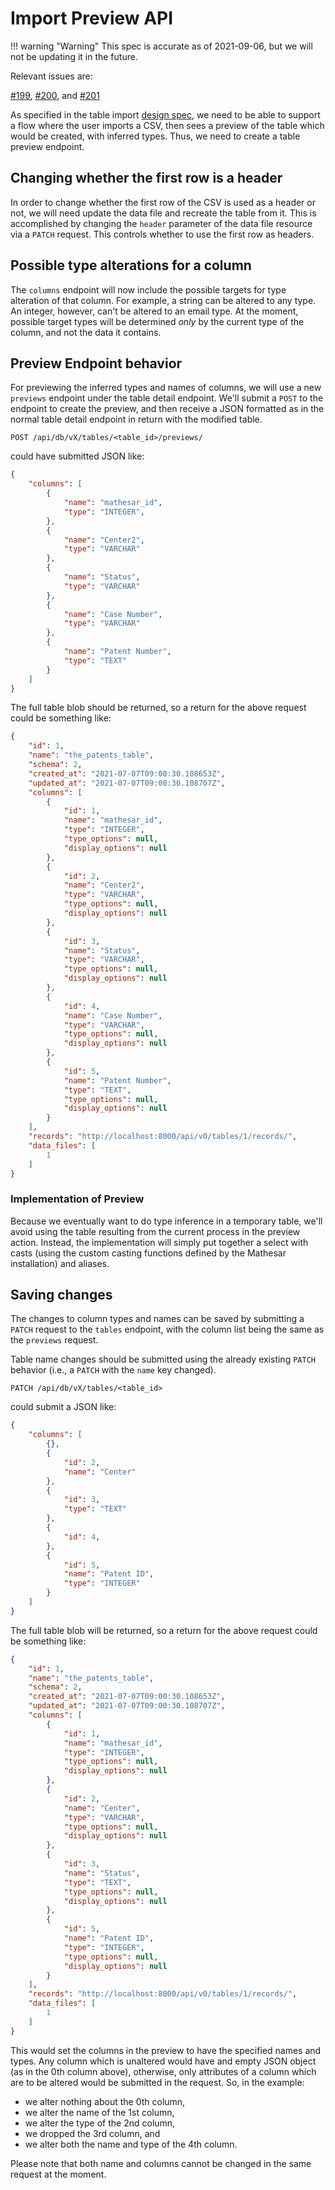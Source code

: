 # Import Preview API

!!! warning "Warning"
    This spec is accurate as of 2021-09-06, but we will not be updating it in the future.


Relevant issues are:

[\#199](https://github.com/centerofci/mathesar/issues/199), [\#200](https://github.com/centerofci/mathesar/issues/200), and [\#201](https://github.com/centerofci/mathesar/issues/201)

As specified in the table import [design spec](/design/specs/table-import), we need to be able to support a flow where the user imports a CSV, then sees a preview of the table which would be created, with inferred types.  Thus, we need to create a table preview endpoint.

## Changing whether the first row is a header

In order to change whether the first row of the CSV is used as a header or not, we will need update the data file and recreate the table from it. This is accomplished by changing the `header` parameter of the data file resource via a `PATCH` request. This controls whether to use the first row as headers.

## Possible type alterations for a column

The `columns` endpoint will now include the possible targets for type alteration of that column.  For example, a string can be altered to any type.  An integer, however, can't be altered to an email type. At the moment, possible target types will be determined _only_ by the current type of the column, and not the data it contains.

## Preview Endpoint behavior

For previewing the inferred types and names of columns, we will use a new `previews` endpoint under the table detail endpoint.  We'll submit a `POST` to the endpoint to create the preview, and then receive a JSON formatted as in the normal table detail endpoint in return with the modified table.
```
POST /api/db/vX/tables/<table_id>/previews/
```
could have submitted JSON like:
```json
{
    "columns": [
        {
            "name": "mathesar_id",
            "type": "INTEGER",
        },
        {
            "name": "Center2",
            "type": "VARCHAR"
        },
        {
            "name": "Status",
            "type": "VARCHAR"
        },
        {
            "name": "Case Number",
            "type": "VARCHAR"
        },
        {
            "name": "Patent Number",
            "type": "TEXT"
        }
    ]
}
```
The full table blob should be returned, so a return for the above request could be something like:
```json
{
    "id": 1,
    "name": "the_patents_table",
    "schema": 2,
    "created_at": "2021-07-07T09:00:30.108653Z",
    "updated_at": "2021-07-07T09:00:30.108707Z",
    "columns": [
        {
            "id": 1,
            "name": "mathesar_id",
            "type": "INTEGER",
            "type_options": null,
            "display_options": null
        },
        {
            "id": 2,
            "name": "Center2",
            "type": "VARCHAR",
            "type_options": null,
            "display_options": null
        },
        {
            "id": 3,
            "name": "Status",
            "type": "VARCHAR",
            "type_options": null,
            "display_options": null
        },
        {
            "id": 4,
            "name": "Case Number",
            "type": "VARCHAR",
            "type_options": null,
            "display_options": null
        },
        {
            "id": 5,
            "name": "Patent Number",
            "type": "TEXT",
            "type_options": null,
            "display_options": null
        }
    ],
    "records": "http://localhost:8000/api/v0/tables/1/records/",
    "data_files": [
        1
    ]
}
```


### Implementation of Preview

Because we eventually want to do type inference in a temporary table, we'll avoid using the table resulting from the current process in the preview action.  Instead, the implementation will simply put together a select with casts (using the custom casting functions defined by the Mathesar installation) and aliases.

## Saving changes

The changes to column types and names can be saved by submitting a `PATCH` request to the `tables` endpoint, with the column list being the same as the `previews` request.  

Table name changes should be submitted using the already existing `PATCH` behavior (i.e., a `PATCH` with the `name` key changed).

```
PATCH /api/db/vX/tables/<table_id>
```
could submit a JSON like:
```json
{
    "columns": [
        {},
        {
            "id": 2,
            "name": "Center"
        },
        {
            "id": 3,
            "type": "TEXT"
        },
        {
            "id": 4,
        },
        {
            "id": 5,
            "name": "Patent ID",
            "type": "INTEGER"
        }
    ]
}
```
The full table blob will be returned, so a return for the above request could be something like:
```json
{
    "id": 1,
    "name": "the_patents_table",
    "schema": 2,
    "created_at": "2021-07-07T09:00:30.108653Z",
    "updated_at": "2021-07-07T09:00:30.108707Z",
    "columns": [
        {
            "id": 1,
            "name": "mathesar_id",
            "type": "INTEGER",
            "type_options": null,
            "display_options": null
        },
        {
            "id": 2,
            "name": "Center",
            "type": "VARCHAR",
            "type_options": null,
            "display_options": null
        },
        {
            "id": 3,
            "name": "Status",
            "type": "TEXT",
            "type_options": null,
            "display_options": null
        },
        {
            "id": 5,
            "name": "Patent ID",
            "type": "INTEGER",
            "type_options": null,
            "display_options": null
        }
    ],
    "records": "http://localhost:8000/api/v0/tables/1/records/",
    "data_files": [
        1
    ]
}
```


This would set the columns in the preview to have the specified names and types. Any column which is unaltered would have and empty JSON object (as in the 0th column above), otherwise, only attributes of a column which are to be altered would be submitted in the request. So, in the example:

- we alter nothing about the 0th column,
- we alter the name of the 1st column, 
- we alter the type of the 2nd column,
- we dropped the 3rd column, and
- we alter both the name and type of the 4th column.

Please note that both name and columns cannot be changed in the same request at the moment.